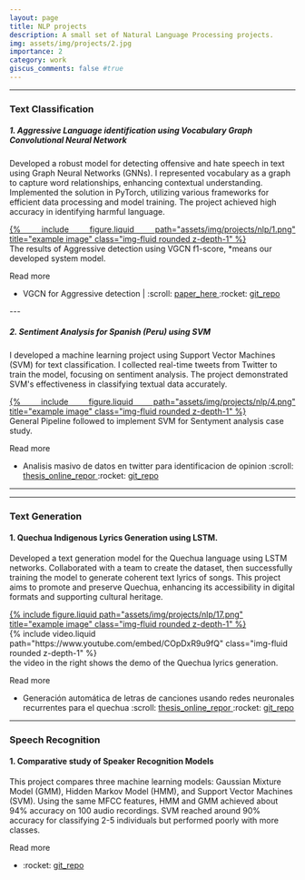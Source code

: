 ```yaml
---
layout: page
title: NLP projects
description: A small set of Natural Language Processing projects.
img: assets/img/projects/2.jpg
importance: 2
category: work
giscus_comments: false #true
---
```


---
### Text Classification
##### 1. Aggressive Language identification using Vocabulary Graph Convolutional Neural Network

Developed a robust model for detecting offensive and hate speech in text using Graph Neural Networks (GNNs). I represented vocabulary as a graph to capture word relationships, enhancing contextual understanding. Implemented the solution in PyTorch, utilizing various frameworks for efficient data processing and model training. The project achieved high accuracy in identifying harmful language.

<div style="text-align: justify">
    <div class="row  justify-content-sm-center ">
        <div class="col-sm-8 mt-3 mt-md-0">
            <a href="{{ site.baseurl }}/assets/img/projects/nlp/1.png" data-fancybox="project" title="Example Image" class="zoom" >
                {% include figure.liquid path="assets/img/projects/nlp/1.png" title="example image" class="img-fluid rounded z-depth-1" %}
            </a>
        </div>
    </div>
</div>
<div class="caption">
    The results of Aggressive detection using VGCN f1-score, *means our developed system model.
</div>

Read more
<ul>
    <li> 
        VGCN for Aggressive detection |
        :scroll: <a href="https://link.springer.com/chapter/10.1007/978-3-030-91699-2_25"> paper_here </a> 
        :rocket: <a href="https://github.com/wild10/vgcn_bert_mxa3t">git_repo</a>
    </li>
</ul>
--- 

##### 2. Sentiment Analysis for Spanish (Peru) using SVM

I developed a machine learning project using Support Vector Machines (SVM) for text classification. I collected real-time tweets from Twitter to train the model, focusing on sentiment analysis. The project demonstrated SVM's effectiveness in classifying textual data accurately.

<div style="text-align: justify">
    <div class="row  justify-content-sm-center ">
        <div class="col-sm-4 mt-3 mt-md-0">
            <a href="{{ site.baseurl }}/assets/img/projects/nlp/4.png" data-fancybox="project" title="Example Image" class="zoom" >
                {% include figure.liquid path="assets/img/projects/nlp/4.png" title="example image" class="img-fluid rounded z-depth-1" %}
            </a>
        </div>
    </div>
</div>
<div class="caption">
    General Pipeline followed to implement SVM for Sentyment analysis case study.
</div>

Read more
<ul>
    <li> 
        Analisis masivo de datos en twitter para identificacion de opinion 
        :scroll: <a href="https://repositorio.unsaac.edu.pe/handle/20.500.12918/5252">thesis_online_repor </a>
        :rocket: <a href="https://github.com/wild10/twitterSentimentAnalisis/blob/master/test.ipynb">git_repo</a>
    </li>
</ul>

--- 
---
### Text Generation

#### 1. Quechua Indigenous Lyrics Generation using LSTM.

Developed a text generation model for the Quechua language using LSTM networks. Collaborated with a team to create the dataset, then successfully training the model to generate coherent text lyrics of songs. This project aims to promote and preserve Quechua, enhancing its accessibility in digital formats and supporting cultural heritage.

<div class="row  justify-content-sm-center ">
    <div class="col-sm mt-3 mt-md-0">
        <a href="{{ site.baseurl }}/assets/img/projects/nlp/17.png" data-fancybox="project" title="Example Image" class="zoom" >
            {% include figure.liquid path="assets/img/projects/nlp/17.png" title="example image" class="img-fluid rounded z-depth-1" %}
        </a>
    </div>
    <div class="col-sm mt-3 mt-md-0">
        {% include video.liquid path="https://www.youtube.com/embed/COpDxR9u9fQ" class="img-fluid rounded z-depth-1" %}
    </div>
</div>

<div class="caption">
    the video in the right shows the demo of the Quechua lyrics generation.
</div>

Read more
<ul>
 <li>Generación automática de letras de canciones usando redes neuronales recurrentes para el quechua
  :scroll: <a href="https://repositorio.unsaac.edu.pe/handle/20.500.12918/7276"> thesis_online_repor </a>
  :rocket: <a href="https://github.com/wild10/Quechua_lyrics_generation"> git_repo </a>
 </li>
</ul>

---
### Speech Recognition

#### 1. Comparative study of Speaker Recognition Models

This project compares three machine learning models: Gaussian Mixture Model (GMM), Hidden Markov Model (HMM), and Support Vector Machines (SVM). Using the same MFCC features, HMM and GMM achieved about 94% accuracy on 100 audio recordings. SVM reached around 90% accuracy for classifying 2-5 individuals but performed poorly with more classes.

Read more
<ul>
 <li>
  :rocket: <a href="https://github.com/wild10/Comparation_Study_SR"> git_repo </a>
 </li>
</ul>



